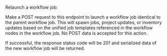 Relaunch a workflow job:

Make a POST request to this endpoint to launch a workflow job identical to the parent workflow job. This will spawn jobs, project updates, or inventory updates based on the unified job templates referenced in the workflow nodes in the workflow job. No POST data is accepted for this action.

If successful, the response status code will be 201 and serialized data of the new workflow job will be returned.